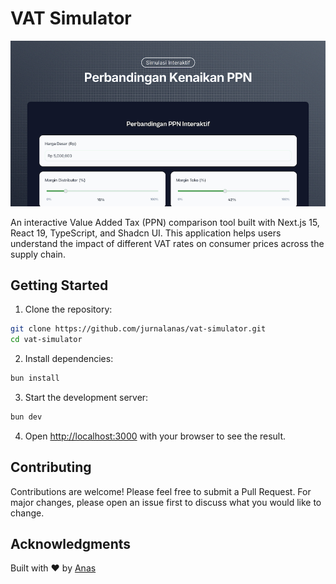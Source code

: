 # VAT Simulator

![VAT Simulator](public/social/og-ppn.png)

An interactive Value Added Tax (PPN) comparison tool built with Next.js 15, React 19, TypeScript, and Shadcn UI. This application helps users understand the impact of different VAT rates on consumer prices across the supply chain.

## Getting Started

1. Clone the repository:
```bash
git clone https://github.com/jurnalanas/vat-simulator.git
cd vat-simulator
```

2. Install dependencies:
```bash
bun install
```

3. Start the development server:
```bash
bun dev
```

4. Open [http://localhost:3000](http://localhost:3000) with your browser to see the result.

## Contributing

Contributions are welcome! Please feel free to submit a Pull Request. For major changes, please open an issue first to discuss what you would like to change.

## Acknowledgments

Built with ❤️ by [Anas](https://x.com/oianas_)
